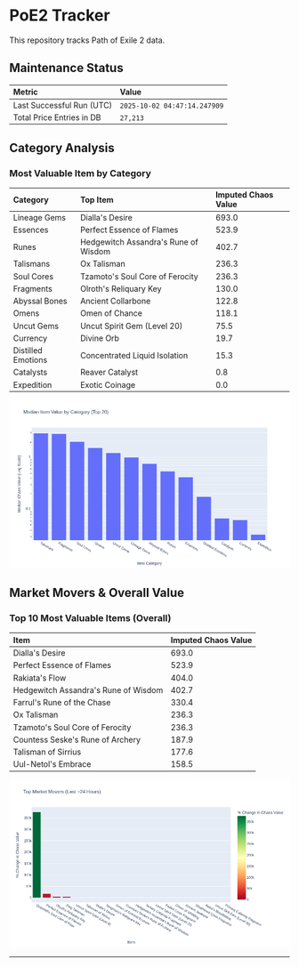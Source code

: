 # PoE2 Tracker

This repository tracks Path of Exile 2 data.

## Maintenance Status

<!-- START_MAINTENANCE -->
| Metric | Value |
|:---|:---|
| Last Successful Run (UTC) | `2025-10-02 04:47:14.247909` |
| Total Price Entries in DB | `27,213` |

<!-- END_MAINTENANCE -->

## Category Analysis

<!-- START_CATEGORY_ANALYSIS -->
### Most Valuable Item by Category
| Category | Top Item | Imputed Chaos Value |
| :--- | :--- | :--- |
| Lineage Gems | Dialla's Desire | 693.0 |
| Essences | Perfect Essence of Flames | 523.9 |
| Runes | Hedgewitch Assandra's Rune of Wisdom | 402.7 |
| Talismans | Ox Talisman | 236.3 |
| Soul Cores | Tzamoto's Soul Core of Ferocity | 236.3 |
| Fragments | Olroth's Reliquary Key | 130.0 |
| Abyssal Bones | Ancient Collarbone | 122.8 |
| Omens | Omen of Chance | 118.1 |
| Uncut Gems | Uncut Spirit Gem (Level 20) | 75.5 |
| Currency | Divine Orb | 19.7 |
| Distilled Emotions | Concentrated Liquid Isolation | 15.3 |
| Catalysts | Reaver Catalyst | 0.8 |
| Expedition | Exotic Coinage | 0.0 |


![Category Analysis Chart](charts/category_analysis.png)
<!-- END_CATEGORY_ANALYSIS -->

## Market Movers & Overall Value

<!-- START_ANALYSIS -->
### Top 10 Most Valuable Items (Overall)
| Item | Imputed Chaos Value |
| :--- | :--- |
| Dialla's Desire | 693.0 |
| Perfect Essence of Flames | 523.9 |
| Rakiata's Flow | 404.0 |
| Hedgewitch Assandra's Rune of Wisdom | 402.7 |
| Farrul's Rune of the Chase | 330.4 |
| Ox Talisman | 236.3 |
| Tzamoto's Soul Core of Ferocity | 236.3 |
| Countess Seske's Rune of Archery | 187.9 |
| Talisman of Sirrius | 177.6 |
| Uul-Netol's Embrace | 158.5 |


![Market Movers Chart](charts/market_movers.png)
<!-- END_ANALYSIS -->

---
